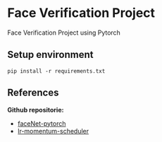 # Face Verification Project
Face Verification Project using Pytorch

## Setup environment

```
pip install -r requirements.txt
```

## References

__Github repositorie:__

- [faceNet-pytorch](https://github.com/timesler/facenet-pytorch)
- [lr-momentum-scheduler](https://github.com/timesler/lr-momentum-scheduler)